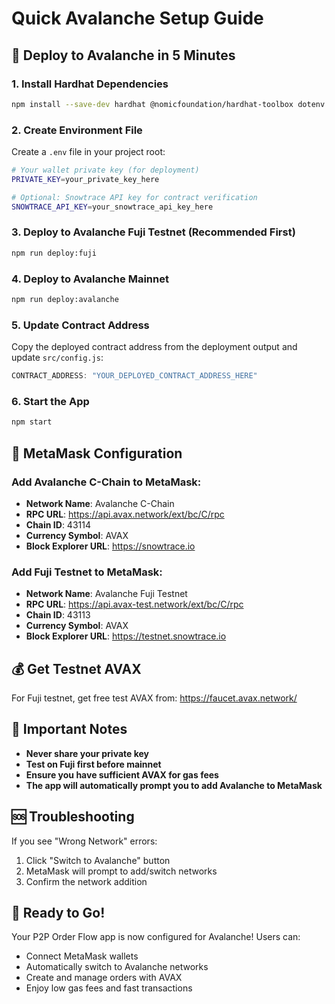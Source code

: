 # Quick Avalanche Setup Guide

## 🚀 Deploy to Avalanche in 5 Minutes

### 1. Install Hardhat Dependencies
```bash
npm install --save-dev hardhat @nomicfoundation/hardhat-toolbox dotenv
```

### 2. Create Environment File
Create a `.env` file in your project root:
```bash
# Your wallet private key (for deployment)
PRIVATE_KEY=your_private_key_here

# Optional: Snowtrace API key for contract verification
SNOWTRACE_API_KEY=your_snowtrace_api_key_here
```

### 3. Deploy to Avalanche Fuji Testnet (Recommended First)
```bash
npm run deploy:fuji
```

### 4. Deploy to Avalanche Mainnet
```bash
npm run deploy:avalanche
```

### 5. Update Contract Address
Copy the deployed contract address from the deployment output and update `src/config.js`:
```javascript
CONTRACT_ADDRESS: "YOUR_DEPLOYED_CONTRACT_ADDRESS_HERE"
```

### 6. Start the App
```bash
npm start
```

## 🔧 MetaMask Configuration

### Add Avalanche C-Chain to MetaMask:
- **Network Name**: Avalanche C-Chain
- **RPC URL**: https://api.avax.network/ext/bc/C/rpc
- **Chain ID**: 43114
- **Currency Symbol**: AVAX
- **Block Explorer URL**: https://snowtrace.io

### Add Fuji Testnet to MetaMask:
- **Network Name**: Avalanche Fuji Testnet
- **RPC URL**: https://api.avax-test.network/ext/bc/C/rpc
- **Chain ID**: 43113
- **Currency Symbol**: AVAX
- **Block Explorer URL**: https://testnet.snowtrace.io

## 💰 Get Testnet AVAX

For Fuji testnet, get free test AVAX from:
https://faucet.avax.network/

## 📝 Important Notes

- **Never share your private key**
- **Test on Fuji first before mainnet**
- **Ensure you have sufficient AVAX for gas fees**
- **The app will automatically prompt you to add Avalanche to MetaMask**

## 🆘 Troubleshooting

If you see "Wrong Network" errors:
1. Click "Switch to Avalanche" button
2. MetaMask will prompt to add/switch networks
3. Confirm the network addition

## 🎯 Ready to Go!

Your P2P Order Flow app is now configured for Avalanche! Users can:
- Connect MetaMask wallets
- Automatically switch to Avalanche networks
- Create and manage orders with AVAX
- Enjoy low gas fees and fast transactions 